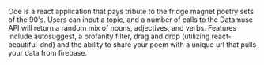 Ode is a react application that pays tribute to the fridge magnet poetry sets of the 90's. Users can input a topic, and a number of calls to the Datamuse API will return a random mix of nouns, adjectives, and verbs. Features include autosuggest, a profanity filter, drag and drop (utilizing react-beautiful-dnd) and the ability to share your poem with a unique url that pulls your data from firebase. 
